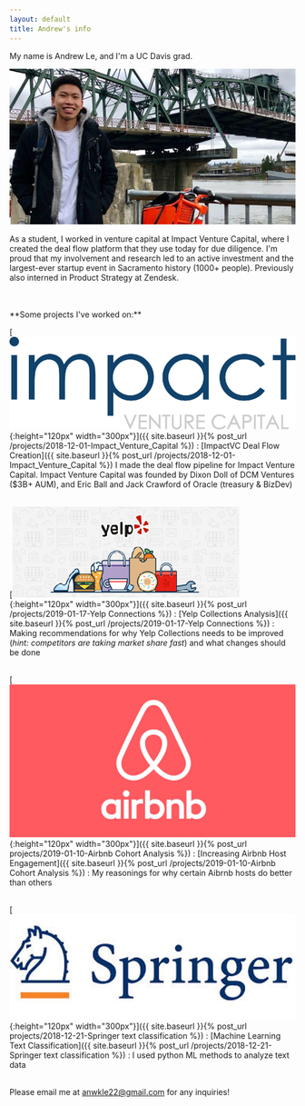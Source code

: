 ```yaml
---
layout: default
title: Andrew's info
---
```


My name is Andrew Le, and I'm a UC Davis grad.

![](/assets/images/profile_image.jpg) <!--{:height="319px" width="527px"} -->



As a student, I worked in venture capital at Impact Venture Capital, where I created the deal flow platform that they use today for due diligence. I'm proud that my involvement and research led to an active investment and the largest-ever startup event in Sacramento history (1000+ people). Previously also interned in Product Strategy at Zendesk.

<br>
<br>
**Some projects I've worked on:**
<br>

<!-- takes an image, dimension, and destination and puts it all together -->
[![](/assets/images/impact_venture_logo.jpg){:height="120px" width="300px"}]({{ site.baseurl }}{% post_url /projects/2018-12-01-Impact_Venture_Capital %})
: [ImpactVC Deal Flow Creation]({{ site.baseurl }}{% post_url /projects/2018-12-01-Impact_Venture_Capital %})
I made the deal flow pipeline for Impact Venture Capital. Impact Venture Capital was founded by Dixon Doll of DCM Ventures ($3B+ AUM), and Eric Ball and Jack Crawford of Oracle (treasury & BizDev)
<br>
<br>

[![](/assets/images/yelp_og_image_small.png){:height="120px" width="300px"}]({{ site.baseurl }}{% post_url /projects/2019-01-17-Yelp Connections %})
: [Yelp Collections Analysis]({{ site.baseurl }}{% post_url /projects/2019-01-17-Yelp Connections %})
: Making recommendations for why Yelp Collections needs to be improved (_hint: competitors are taking market share fast_) and what changes should be done
<br>
<br>
<!-- 3 -->
[![](/assets/images/Airbnb.png){:height="120px" width="300px"}]({{ site.baseurl }}{% post_url projects/2019-01-10-Airbnb Cohort Analysis %})
: [Increasing Airbnb Host Engagement]({{ site.baseurl }}{% post_url /projects/2019-01-10-Airbnb Cohort Analysis %})
: My reasonings for why certain Aibrnb hosts do better than others
<br>
<br>
<!-- last -->
[![](/assets/images/springerlogo.jpg){:height="120px" width="300px"}]({{ site.baseurl }}{% post_url projects/2018-12-21-Springer text classification %})
: [Machine Learning Text Classification]({{ site.baseurl }}{% post_url /projects/2018-12-21-Springer text classification %})
: I used python ML methods to analyze text data
<br>
<br>

Please email me at anwkle22@gmail.com for any inquiries!

<!--
<div class="posts">
  {% for post in site.posts %}
    <article class="post">

      <h1><a href="{{ site.baseurl }}{{ post.url }}">{{ post.title }}</a></h1>

      <div class="entry">
        {{ post.excerpt }}
      </div>

      <a href="{{ site.baseurl }}{{ post.url }}" class="read-more">Read More</a>
    </article>
  {% endfor %}
</div>
-->
